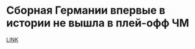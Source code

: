 # Сборная Германии впервые в истории не вышла в плей-офф ЧМ



[LINK](https://varlamov.ru/2982648.html)